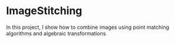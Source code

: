 # ImageStitching
In this project, I show how to combine images using point matching algorithms and algebraic transformations
